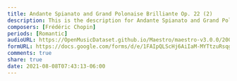 ```yaml
---
title: Andante Spianato and Grand Polonaise Brilliante Op. 22 (2)
description: This is the description for Andante Spianato and Grand Polonaise Brilliante Op. 22 by Frédéric Chopin
composers: [Frédéric Chopin]
periods: [Romantic]
audioURL: https://OpenMusicDataset.github.io/Maestro/maestro-v3.0.0/2008/MIDI-Unprocessed_11_R3_2008_01-04_ORIG_MID--AUDIO_11_R3_2008_wav--4.midi
formURL: https://docs.google.com/forms/d/e/1FAIpQLScHj6AiIaM-MYTtzuRsqgnJTABQYgyHhGJcM0HC_NLx3i4j0Q/viewform
comments: true
share: true
date: 2021-08-08T07:43:13-06:00
---
```

